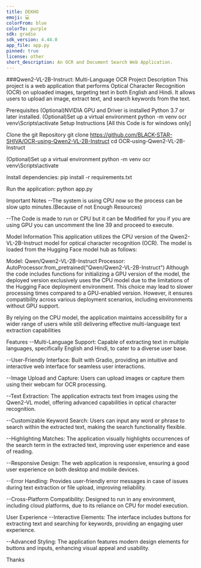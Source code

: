 ```yaml
---
title: DEKHO
emoji: 💻
colorFrom: blue
colorTo: purple
sdk: gradio
sdk_version: 4.44.0
app_file: app.py
pinned: true
license: other
short_description: An OCR and Document Search Web Application.
---
```


###Qwen2-VL-2B-Instruct: Multi-Language OCR
Project Description
This project is a web application that performs Optical Character Recognition (OCR) on uploaded images, targeting text in both English and Hindi. It allows users to upload an image, extract text, and search keywords from the text.

Prerequisites
(Optional)NVIDIA GPU and Driver is installed
Python 3.7 or later installed.
(Optional)Set up a virtual environment python -m venv ocr venv\Scripts\activate
Setup Instructions
[All this Code is for windows only]

Clone the git Repository git clone https://github.com/BLACK-STAR-SHIVA/OCR-using-Qwen2-VL-2B-Instruct cd OCR-using-Qwen2-VL-2B-Instruct

(Optional)Set up a virtual environment python -m venv ocr venv\Scripts\activate

Install dependencies: pip install -r requirements.txt

Run the application: python app.py

Important Notes
--The system is using CPU now so the process can be slow upto minutes.(Because of not Enough Resources)

--The Code is made to run or CPU but it can be Modified for you if you are using GPU you can uncomment the line 39 and proceed to execute.

Model Information
This application utilizes the CPU version of the Qwen2-VL-2B-Instruct model for optical character recognition (OCR). The model is loaded from the Hugging Face model hub as follows:

Model: Qwen/Qwen2-VL-2B-Instruct Processor: AutoProcessor.from_pretrained("Qwen/Qwen2-VL-2B-Instruct") Although the code includes functions for initializing a GPU version of the model, the deployed version exclusively uses the CPU model due to the limitations of the Hugging Face deployment environment. This choice may lead to slower processing times compared to a GPU-enabled version. However, it ensures compatibility across various deployment scenarios, including environments without GPU support.

By relying on the CPU model, the application maintains accessibility for a wider range of users while still delivering effective multi-language text extraction capabilities

Features
--Multi-Language Support: Capable of extracting text in multiple languages, specifically English and Hindi, to cater to a diverse user base.

--User-Friendly Interface: Built with Gradio, providing an intuitive and interactive web interface for seamless user interactions.

--Image Upload and Capture: Users can upload images or capture them using their webcam for OCR processing.

--Text Extraction: The application extracts text from images using the Qwen2-VL model, offering advanced capabilities in optical character recognition.

--Customizable Keyword Search: Users can input any word or phrase to search within the extracted text, making the search functionality flexible.

--Highlighting Matches: The application visually highlights occurrences of the search term in the extracted text, improving user experience and ease of reading.

--Responsive Design: The web application is responsive, ensuring a good user experience on both desktop and mobile devices.

--Error Handling: Provides user-friendly error messages in case of issues during text extraction or file upload, improving reliability.

--Cross-Platform Compatibility: Designed to run in any environment, including cloud platforms, due to its reliance on CPU for model execution.

User Experience
--Interactive Elements: The interface includes buttons for extracting text and searching for keywords, providing an engaging user experience.

--Advanced Styling: The application features modern design elements for buttons and inputs, enhancing visual appeal and usability.

Thanks
